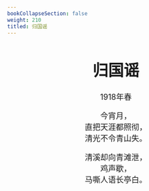 ```yaml
---
bookCollapseSection: false
weight: 210
titled: 归国谣
---
```


<div align="center">

<font size="4">

# 归国谣
1918年春

今宵月，  
直把天涯都照彻，  
清光不令青山失。

清溪却向青滩泄，  
鸡声歇，  
马嘶人语长亭白。

</font>

</div>



